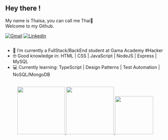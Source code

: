 ## Hey there ! <br>
My name is Thaisa, you can call me Thai🌱<br>
Welcome to my Github.

<div>
  <a href="mailto: thaisacontar@gmail.com"><img src="https://img.shields.io/badge/Gmail-red?style=flat&logo=Gmail&logoColor=white" alt="Gmail" /></a>
  <a href="https://www.linkedin.com/in/thaisacontar/" target="_blank"><img src="https://img.shields.io/badge/LinkedIn-blue?style=flat&logo=linkedin&labelColor=blue" alt="Linkedin" /></a>
</div>

##

- 🔭 I’m currently a FullStack/BackEnd student at Gama Academy #Hacker
- 🤓 Good knowledge in: HTML | CSS | JavaScript | NodeJS | Express | MySQL
- 💻 Currently learning: TypeScript | Design Patterns | Test Automation | NoSQL/MongoDB

##

<div display:inline_block align="center">
  <a href="https://github.com/thaisacontar">
  <img height="150em" src="https://github-readme-stats-git-masterrstaa-rickstaa.vercel.app/api?username=thaisacontar&show_icons=true&theme=dark&include_all_commits=true&count_private=true">
  
  <img height="150em" src="https://github-readme-stats-git-masterrstaa-rickstaa.vercel.app/api/top-langs/?username=thaisacontar&layout=compact&langs_count=7&theme=dark"> 
     <img height="120em" src="https://i.pinimg.com/originals/41/7e/be/417ebee986aec41629278b1e04cfbfe9.gif">
    </div>
      <br>
    </div>
